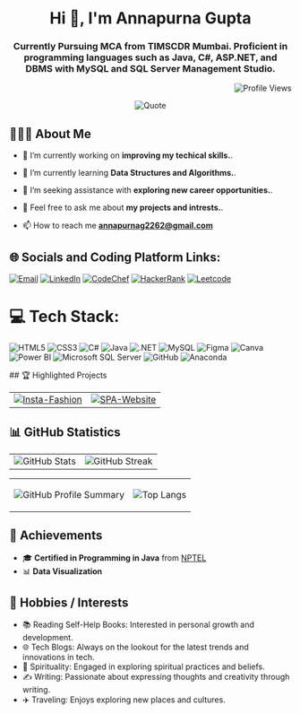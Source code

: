 <h1 align="center">Hi 👋, I'm Annapurna Gupta</h1>
<h3 align="center">Currently Pursuing MCA from TIMSCDR Mumbai. Proficient in programming languages such as Java, C#, ASP.NET, and DBMS with MySQL and SQL Server Management Studio.</h3>
<div align="right">
  
![Profile Views](https://visitcount.itsvg.in/api?id=Annu2262&icon=8&color=12)

</div>
<div align="center">
  
![Quote](https://github-readme-quotes-bay.vercel.app/quote?theme=default&animation=default&layout=default&font=default&fontColor=black&bgColor=white)
</div>

## 🧑🏼‍🎓 About Me

- 🔭 I’m currently working on **improving my techical skills.**.

- 🌱 I’m currently learning **Data Structures and Algorithms.**.

- 🤔 I’m seeking assistance with **exploring new career opportunities.**.

- 💬 Feel free to ask me about **my projects and intrests.**.

- 📫 How to reach me **annapurnag2262@gmail.com**
</p>

## 🌐 Socials and Coding Platform Links:
<div>
  
[![Email](https://img.shields.io/badge/Email-%23D14836?style=for-the-badge&logo=gmail&logoColor=white)](mailto:annapurnag2262@gmail.com)
[![LinkedIn](https://img.shields.io/badge/LinkedIn-%230077B5.svg?style=for-the-badge&logo=linkedin&logoColor=white)](https://linkedin.com/in/annapurnagupta22)
[![CodeChef](https://img.shields.io/badge/CodeChef-%23F5A300.svg?style=for-the-badge&logo=codechef&logoColor=white)](https://www.codechef.com/users/annapurnag2262)
[![HackerRank](https://img.shields.io/badge/HackerRank-darkgreen.svg?style=for-the-badge&logo=hackerrank&logoColor=white)](https://www.hackerrank.com/annapurnag22)
[![Leetcode](https://img.shields.io/badge/Leetcode-%23F7DF1C.svg?style=for-the-badge&logo=leetcode&logoColor=black)](https://leetcode.com/Annu2262/)

</div>

# 💻 Tech Stack:
<div>
  
![HTML5](https://img.shields.io/badge/html5-%23E34F26.svg?style=for-the-badge&logo=html5&logoColor=white)
![CSS3](https://img.shields.io/badge/css3-%231572B6.svg?style=for-the-badge&logo=css3&logoColor=white)
![C#](https://img.shields.io/badge/c%23-%23239120.svg?style=for-the-badge&logo=csharp&logoColor=white)
![Java](https://img.shields.io/badge/java-%23F7DF1C.svg?style=for-the-badge&logo=openjdk&logoColor=black)
![.NET](https://img.shields.io/badge/.NET-%235C2D91.svg?style=for-the-badge&logo=.net&logoColor=white)
![MySQL](https://img.shields.io/badge/mysql-%234479A1.svg?style=for-the-badge&logo=mysql&logoColor=white)
![Figma](https://img.shields.io/badge/figma-%23F24E1E.svg?style=for-the-badge&logo=figma&logoColor=white)
![Canva](https://img.shields.io/badge/Canva-%2300C4CC.svg?style=for-the-badge&logo=canva&logoColor=white)
![Power BI](https://img.shields.io/badge/power_bi-%23F2C811.svg?style=for-the-badge&logo=powerbi&logoColor=black)
![Microsoft SQL Server](https://img.shields.io/badge/Microsoft%20SQL%20Server-%23CC2927.svg?style=for-the-badge&logo=microsoft%20sql%20server&logoColor=white)
![GitHub](https://img.shields.io/badge/github-%23121011.svg?style=for-the-badge&logo=github&logoColor=white)
![Anaconda](https://img.shields.io/badge/Anaconda-%2344A833.svg?style=for-the-badge&logo=anaconda&logoColor=white)
</p>
</div>
## 🏆 Highlighted Projects

<div align="center">

|                      |                      |
|:--------------------:|:--------------------:|
| [![Insta-Fashion](https://github-readme-stats.vercel.app/api/pin/?username=Annu2262&repo=InstaFashionShoppingWebsite)](https://github.com/Annu2262/InstaFashionShoppingWebsite) | [![SPA-Website](https://github-readme-stats.vercel.app/api/pin/?username=Annu2262&repo=WalkInStyle)](https://github.com/Annu2262/WalkInStyle) |

</div>

## 📊 GitHub Statistics

|                        |                       |
|:----------------------:|:---------------------:|
| ![GitHub Stats](https://github-readme-stats.vercel.app/api?username=Annu2262&show_icons=true&theme=default) | ![GitHub Streak](https://github-readme-streak-stats.herokuapp.com/?user=Annu2262&theme=default) |

<table align="center">
<tr>
  <td align="center">

![GitHub Profile Summary](http://github-profile-summary-cards.vercel.app/api/cards/profile-details?username=Annu2262&theme=github)

  </td>
  <td align="center">

![Top Langs](https://github-readme-stats.vercel.app/api/top-langs/?username=Annu2262&layout=compact)

</td>
</tr>
</table>

## 🚀 Achievements

- 🎓 **Certified in Programming in Java** from [NPTEL](https://archive.nptel.ac.in/content/noc/NOC24/SEM1/Ecertificates/106/noc24-cs43/Course/NPTEL24CS43S96240041130403993.pdf)
- 📊 **Data Visualization** 

## 🎨 Hobbies / Interests

- 📚 Reading Self-Help Books: Interested in personal growth and development.
- 🌐 Tech Blogs: Always on the lookout for the latest trends and innovations in tech.
- 🧘 Spirituality: Engaged in exploring spiritual practices and beliefs.
- ✍️ Writing: Passionate about expressing thoughts and creativity through writing.
- ✈️ Traveling: Enjoys exploring new places and cultures.
